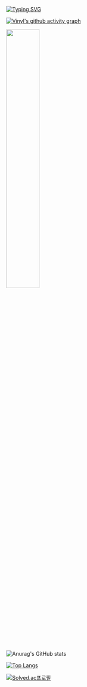 [![Typing SVG](https://readme-typing-svg.herokuapp.com/?color=f0f6fc&lines=it+from+bit&font=Redressed&size=40)](https://git.io/typing-svg)

[![Vinyl's github activity graph](https://github-readme-activity-graph.vercel.app/graph?username=vinylstage&theme=tokyo-night)](https://github.com/vinylstage/github-readme-activity-graph)

  <a href="universe.com">
    <img src="https://github-readme-stats.vercel.app/api?username=vinylstage&theme=tokyonight&show_icons=true" width="42%"/>
  </a>
  <a href="universe.com">
  </a>

![Anurag's GitHub stats](https://github-readme-stats.vercel.app/api?username=vinylstage&show_icons=true) 

[![Top Langs](https://github-readme-stats.vercel.app/api/top-langs/?username=vinylstage&layout=compact)](https://github.com/anuraghazra/github-readme-stats) 



[![Solved.ac프로필](http://mazassumnida.wtf/api/v2/generate_badge?boj=98sangbin)](https://solved.ac/98sangbin)



